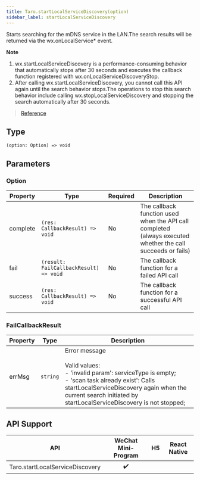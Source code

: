 ```yaml
---
title: Taro.startLocalServiceDiscovery(option)
sidebar_label: startLocalServiceDiscovery
---
```


Starts searching for the mDNS service in the LAN.The search results will be returned via the wx.onLocalService* event.

**Note**
1. wx.startLocalServiceDiscovery is a performance-consuming behavior that automatically stops after 30 seconds and executes the callback function registered with wx.onLocalServiceDiscoveryStop.
2. After calling wx.startLocalServiceDiscovery, you cannot call this API again until the search behavior stops.The operations to stop this search behavior include calling wx.stopLocalServiceDiscovery and stopping the search automatically after 30 seconds.

> [Reference](https://developers.weixin.qq.com/miniprogram/dev/api/network/mdns/wx.startLocalServiceDiscovery.html)

## Type

```tsx
(option: Option) => void
```

## Parameters

### Option

<table>
  <thead>
    <tr>
      <th>Property</th>
      <th>Type</th>
      <th style={{ textAlign: "center"}}>Required</th>
      <th>Description</th>
    </tr>
  </thead>
  <tbody>
    <tr>
      <td>complete</td>
      <td><code>(res: CallbackResult) =&gt; void</code></td>
      <td style={{ textAlign: "center"}}>No</td>
      <td>The callback function used when the API call completed (always executed whether the call succeeds or fails)</td>
    </tr>
    <tr>
      <td>fail</td>
      <td><code>(result: FailCallbackResult) =&gt; void</code></td>
      <td style={{ textAlign: "center"}}>No</td>
      <td>The callback function for a failed API call</td>
    </tr>
    <tr>
      <td>success</td>
      <td><code>(res: CallbackResult) =&gt; void</code></td>
      <td style={{ textAlign: "center"}}>No</td>
      <td>The callback function for a successful API call</td>
    </tr>
  </tbody>
</table>

### FailCallbackResult

<table>
  <thead>
    <tr>
      <th>Property</th>
      <th>Type</th>
      <th>Description</th>
    </tr>
  </thead>
  <tbody>
    <tr>
      <td>errMsg</td>
      <td><code>string</code></td>
      <td>Error message<br /><br />Valid values: <br />- 'invalid param': serviceType is empty;<br />- 'scan task already exist': Calls startLocalServiceDiscovery again when the current search initiated by startLocalServiceDiscovery is not stopped;</td>
    </tr>
  </tbody>
</table>

## API Support

|               API               | WeChat Mini-Program | H5 | React Native |
|:-------------------------------:|:-------------------:|:--:|:------------:|
| Taro.startLocalServiceDiscovery |         ✔️          |    |              |
